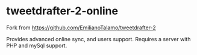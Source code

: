 # tweetdrafter-2-online

Fork from https://github.com/EmilianoTalamo/tweetdrafter-2

Provides advanced online sync, and users support. Requires a server with PHP and mySql support.